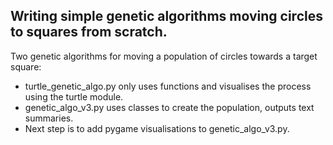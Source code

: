 ## Writing simple genetic algorithms moving circles to squares from scratch.

Two genetic algorithms for moving a population of circles towards a target square:

- turtle_genetic_algo.py only uses functions and visualises the process using the turtle module.
- genetic_algo_v3.py uses classes to create the population, outputs text summaries. 
- Next step is to add pygame visualisations to genetic_algo_v3.py. 
